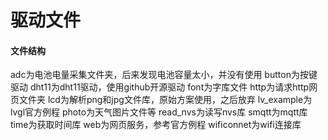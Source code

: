 # 驱动文件

#### 文件结构
adc为电池电量采集文件夹，后来发现电池容量太小，并没有使用
button为按键驱动
dht11为dht11驱动，使用github开源驱动
font为字库文件
http为请求http网页文件夹
lcd为解析png和jpg文件库，原始方案使用，之后放弃
lv_example为lvgl官方例程
photo为天气图片文件等
read_nvs为读写nvs库
smqtt为mqtt库
time为获取时间库
web为网页服务，参考官方例程
wificonnet为wifi连接库
